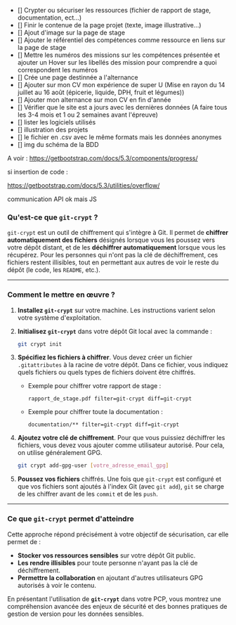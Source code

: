 - [] Crypter ou sécuriser les ressources (fichier de rapport de stage, documentation, ect...)
- [] Finir le contenue de la page projet (texte, image illustrative...)
- [] Ajout d'image sur la page de stage
- [] Ajouter le référentiel des compétences comme ressource en liens sur la page de stage
- [] Mettre les numéros des missions sur les compétences présentée et ajouter un Hover sur les libellés des mission pour comprendre a quoi correspondent les numéros
- [] Crée une page destinnée a l'alternance
- [] Ajouter sur mon CV mon expérience de super U (Mise en rayon du 14 juillet au 16 août (épicerie, liquide, DPH, fruit et légumes))
- [] Ajouter mon alternance sur mon CV en fin d'année
- [] Vérifier que le site est a jours avec les dernières données (A faire tous les 3-4 mois et 1 ou 2 semaines avant l'épreuve)
- [] lister les logiciels utilisés
- [] illustration des projets
- [] le fichier en .csv avec le même formats mais les données anonymes
- [] img du schéma de la BDD



A voir :
https://getbootstrap.com/docs/5.3/components/progress/

si insertion de code :

https://getbootstrap.com/docs/5.3/utilities/overflow/


communication API ok mais JS




### Qu'est-ce que `git-crypt` ?

`git-crypt` est un outil de chiffrement qui s'intègre à Git. Il permet de **chiffrer automatiquement des fichiers** désignés lorsque vous les poussez vers votre dépôt distant, et de les **déchiffrer automatiquement** lorsque vous les récupérez. Pour les personnes qui n'ont pas la clé de déchiffrement, ces fichiers restent illisibles, tout en permettant aux autres de voir le reste du dépôt (le code, les `README`, etc.).

---------------
### Comment le mettre en œuvre ?

1.  **Installez `git-crypt`** sur votre machine. Les instructions varient selon votre système d'exploitation.

2.  **Initialisez `git-crypt`** dans votre dépôt Git local avec la commande :

    ```bash
    git crypt init
    ```

3.  **Spécifiez les fichiers à chiffrer**. Vous devez créer un fichier `.gitattributes` à la racine de votre dépôt. Dans ce fichier, vous indiquez quels fichiers ou quels types de fichiers doivent être chiffrés.

      * Exemple pour chiffrer votre rapport de stage :
        ```
        rapport_de_stage.pdf filter=git-crypt diff=git-crypt
        ```
      * Exemple pour chiffrer toute la documentation :
        ```
        documentation/** filter=git-crypt diff=git-crypt
        ```

4.  **Ajoutez votre clé de chiffrement**. Pour que vous puissiez déchiffrer les fichiers, vous devez vous ajouter comme utilisateur autorisé. Pour cela, on utilise généralement GPG.

    ```bash
    git crypt add-gpg-user [votre_adresse_email_gpg]
    ```

5.  **Poussez vos fichiers** chiffrés. Une fois que `git-crypt` est configuré et que vos fichiers sont ajoutés à l'index Git (avec `git add`), `git` se charge de les chiffrer avant de les `commit` et de les `push`.

-----

### Ce que `git-crypt` permet d'atteindre

Cette approche répond précisément à votre objectif de sécurisation, car elle permet de :

  * **Stocker vos ressources sensibles** sur votre dépôt Git public.
  * **Les rendre illisibles** pour toute personne n'ayant pas la clé de déchiffrement.
  * **Permettre la collaboration** en ajoutant d'autres utilisateurs GPG autorisés à voir le contenu.

En présentant l'utilisation de **`git-crypt`** dans votre PCP, vous montrez une compréhension avancée des enjeux de sécurité et des bonnes pratiques de gestion de version pour les données sensibles.